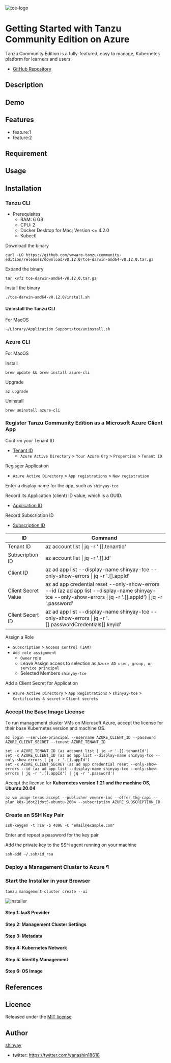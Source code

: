 ![tce-logo](https://tanzucommunityedition.io/img/TCE-logo.svg)

# Getting Started with Tanzu Community Edition on Azure

Tanzu Community Edition is a fully-featured, easy to manage, Kubernetes platform for learners and users.

- [GitHub Repository](https://github.com/vmware-tanzu/community-edition/)

## Description

## Demo

## Features

- feature:1
- feature:2

## Requirement

## Usage

## Installation

### Tanzu CLI

- Prerequisites
  - RAM: 6 GB
  - CPU: 2
  - Docker Desktop for Mac; Version <= 4.2.0
  - Kubectl

Download the binary

```shell
curl -LO https://github.com/vmware-tanzu/community-edition/releases/download/v0.12.0/tce-darwin-amd64-v0.12.0.tar.gz
```

Expand the binary

```shell
tar xvfz tce-darwin-amd64-v0.12.0.tar.gz
```

Install the binary

```shell
./tce-darwin-amd64-v0.12.0/install.sh
```

#### Uninstall the Tanzu CLI

For MacOS

```shell
~/Library/Application Support/tce/uninstall.sh
```

### Azure CLI

For MacOS

Install

```shell
brew update && brew install azure-cli
```

Upgrade

```shell
az upgrade
```

Uninstall

```shell
brew uninstall azure-cli
```

### Register Tanzu Community Edition as a Microsoft Azure Client App

Confirm your Tenant ID

- [Tenant ID](https://portal.azure.com/#blade/Microsoft_AAD_IAM/ActiveDirectoryMenuBlade/Overview)
  - `Azure Active Directory` > `Your Azure Org` > `Properties` > `Tenant ID`

Regisger Application

- `Azure Active Directory` > `App registrations` > `New registration`

Enter a display name for the app, such as `shinyay-tce`

Record its Application (client) ID value, which is a GUID.

- [Application ID](https://portal.azure.com/#blade/Microsoft_AAD_RegisteredApps/ApplicationsListBlade)

Record Subscriotion ID

- [Subscription ID](https://portal.azure.com/#blade/Microsoft_Azure_Billing/SubscriptionsBlade)

|ID|Command|
|--|-------|
|Tenant ID|az account list \| jq -r '.[].tenantId'|
|Subscription ID|az account list \| jq -r '.[].id'|
|Client ID|az ad app list --display-name shinyay-tce --only-show-errors \| jq -r '.[].appId'|
|Client Secret Value|az ad app credential reset --only-show-errors --id (az ad app list --display-name shinyay-tce --only-show-errors \| jq -r '.[].appId') \| jq -r '.password'|
|Client Secert ID|az ad app list --display-name shinyay-tce --only-show-errors \| jq -r '.[].passwordCredentials[].keyId'|

Assign a Role

- `Subscription` > `Access Control (IAM)`
- `Add role assignment`
  - `Owner` role
  - Leave Assign access to selection as `Azure AD user, group, or service principal`
  - Selected Members `shinyay-tce`

Add a Client Secret for Application

- `Azure Active Directory` > `App Registrations` > `shinyay-tce` > `Certificates & secret` > `Client secrets`

### Accept the Base Image License

To run management cluster VMs on Microsoft Azure, accept the license for their base Kubernetes version and machine OS.

```shell
az login --service-principal --username AZURE_CLIENT_ID --password AZURE_CLIENT_SECRET --tenant AZURE_TENANT_ID
```

```
set -x AZURE_TENANT_ID (az account list | jq -r '.[].tenantId')
set -x AZURE_CLIENT_ID (az ad app list --display-name shinyay-tce --only-show-errors | jq -r '.[].appId')
set -x AZURE_CLIENT_SECRET (az ad app credential reset --only-show-errors --id (az ad app list --display-name shinyay-tce --only-show-errors | jq -r '.[].appId') | jq -r '.password')
```

Accept the license for **Kubernetes version 1.21 and the machine OS, Ubuntu 20.04**

```shell
az vm image terms accept --publisher vmware-inc --offer tkg-capi --plan k8s-1dot21dot5-ubuntu-2004 --subscription AZURE_SUBSCRIPTION_ID
```

### Create an SSH Key Pair

```shell
ssh-keygen -t rsa -b 4096 -C "email@example.com"
```

Enter and repeat a password for the key pair

Add the private key to the SSH agent running on your machine

```shell
ssh-add ~/.ssh/id_rsa
```

### Deploy a Management Cluster to Azure ¶

### Start the Installer in your Browser

```shell
tanzu management-cluster create --ui
```

![installer](https://user-images.githubusercontent.com/3072734/169016196-434da479-8702-49b6-9ee4-bcea107da8cd.png)

#### Step 1: IaaS Provider

#### Step 2: Management Cluster Settings

#### Step 3: Metadata

#### Step 4: Kubernetes Network

#### Step 5: Identity Management

#### Step 6: OS Image

## References

## Licence

Released under the [MIT license](https://gist.githubusercontent.com/shinyay/56e54ee4c0e22db8211e05e70a63247e/raw/34c6fdd50d54aa8e23560c296424aeb61599aa71/LICENSE)

## Author

[shinyay](https://github.com/shinyay)
- twitter: https://twitter.com/yanashin18618
